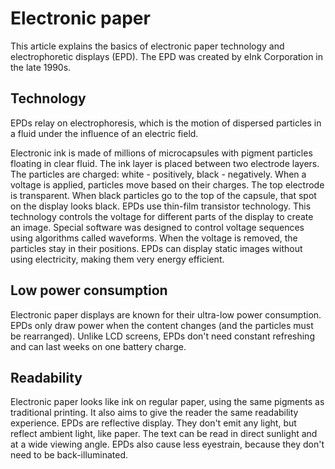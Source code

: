 # Electronic paper

This article explains the basics of electronic paper technology and electrophoretic displays (EPD). The EPD was created by eInk Corporation in the late 1990s. 

## Technology

EPDs relay on electrophoresis, which is the motion of dispersed particles in a fluid under the influence of an electric field.

Electronic ink is made of millions of microcapsules with pigment particles floating in clear fluid. The ink layer is placed between two electrode layers. The particles are charged: white - positively, black - negatively. When a voltage is applied, particles move based on their charges. The top electrode is transparent. When black particles go to the top of the capsule, that spot on the display looks black.
EPDs use thin-film transistor technology. This technology controls the voltage for different parts of the display to create an image. Special software was designed to control voltage sequences using algorithms called waveforms. When the voltage is removed, the particles stay in their positions. EPDs can display static images without using electricity, making them very energy efficient.

## Low power consumption

Electronic paper displays are known for their ultra-low power consumption. EPDs only draw power when the content changes (and the particles must be rearranged). Unlike LCD screens, EPDs don't need constant refreshing and can last weeks on one battery charge.

## Readability

Electronic paper looks like ink on regular paper, using the same pigments as traditional printing. It also aims to give the reader the same readability experience.
EPDs are reflective display. They don't emit any light, but reflect ambient light, like paper. The text can be read in direct sunlight and at a wide viewing angle. EPDs also cause less eyestrain, because they don't need to be back-illuminated.
